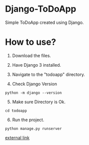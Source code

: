 # Django-ToDoApp
Simple ToDoApp created using Django.

# How to use?

1. Download the files. 
2. Have Django 3 installed.
3. Navigate to the "todoapp" directory. 

4. Check Django Version
```
python -m django --version

```
5. Make sure Directory is Ok.

```
cd todoapp
```
6. Run the project. 
```
python manage.py runserver
```




<a href="https://youtu.be/4RWFvXDUmjo" target="_blank">external link</a>

